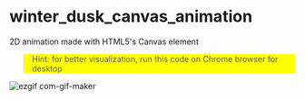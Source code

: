 # winter_dusk_canvas_animation
2D animation made with HTML5's Canvas element

<blockquote style="background-color: yellow;"> Hint: for better visualization, run this code on Chrome browser for desktop</blockquote>

![ezgif com-gif-maker](https://github.com/69-richard-dias-ribeiro/winter_dusk_canvas_animation/assets/62509375/054af5ef-6b7c-47fa-a12c-ff6be34e01eb)

